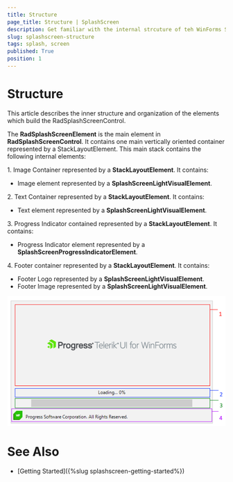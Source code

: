```yaml
---
title: Structure
page_title: Structure | SplashScreen
description: Get familiar with the internal strcuture of teh WinForms SplashScreen .
slug: splashscreen-structure
tags: splash, screen
published: True
position: 1  
---
```


# Structure

This article describes the inner structure and organization of the elements which build the RadSplashScreenControl.

The **RadSplashScreenElement** is the main element in **RadSplashScreenControl**. It contains one main vertically oriented container represented by a StackLayoutElement. This main stack contains the following internal elements:

1\. Image Container represented by a **StackLayoutElement**. It contains:

* Image element represented by a **SplashScreenLightVisualElement**.

2\. Text Container represented by a **StackLayoutElement**. It contains:

* Text element represented by a **SplashScreenLightVisualElement**.
	
3\. Progress Indicator contained represented by a **StackLayoutElement**. It contains:

* Progress Indicator element represented by a **SplashScreenProgressIndicatorElement**.

4\. Footer container represented by a **StackLayoutElement**. It contains:

* Footer Logo represented by a **SplashScreenLightVisualElement**.
* Footer Image represented by a **SplashScreenLightVisualElement**.
	
![splashscreen-structure 001](images/splashscreen-structure001.png) 

# See Also

* [Getting Started]({%slug splashscreen-getting-started%}) 
 
        

